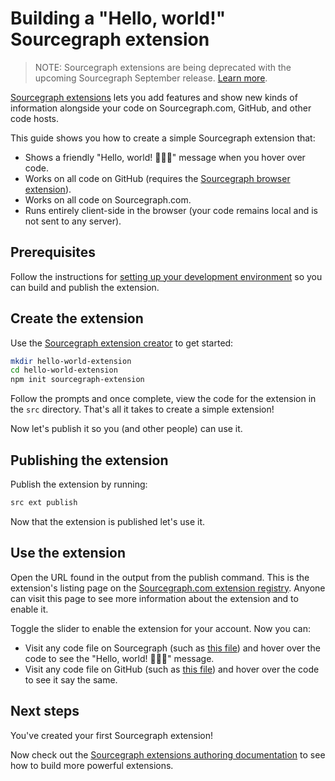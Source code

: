 # Building a "Hello, world!" Sourcegraph extension

> NOTE: Sourcegraph extensions are being deprecated with the upcoming Sourcegraph September release. [Learn more](../../deprecation.md).

[Sourcegraph extensions](https://docs.sourcegraph.com/extensions) lets you add features and show new kinds of information alongside your code on Sourcegraph.com, GitHub, and other code hosts.

This guide shows you how to create a simple Sourcegraph extension that:

- Shows a friendly "Hello, world! 🎉🎉🎉" message when you hover over code.
- Works on all code on GitHub (requires the [Sourcegraph browser extension](https://docs.sourcegraph.com/integration/browser_extension)).
- Works on all code on Sourcegraph.com.
- Runs entirely client-side in the browser (your code remains local and is not sent to any server).

## Prerequisites

Follow the instructions for [setting up your development environment](../development_environment.md) so you can build and publish the extension.

## Create the extension

Use the [Sourcegraph extension creator](https://github.com/sourcegraph/create-extension) to get started:

```bash
mkdir hello-world-extension
cd hello-world-extension
npm init sourcegraph-extension
```

Follow the prompts and once complete, view the code for the extension in the `src` directory. That's all it takes to create a simple extension!

Now let's publish it so you (and other people) can use it.

## Publishing the extension

Publish the extension by running:

```bash
src ext publish
```

Now that the extension is published let's use it.

## Use the extension

Open the URL found in the output from the publish command. This is the extension's listing page on the [Sourcegraph.com extension registry](https://sourcegraph.com/extensions). Anyone can visit this page to see more information about the extension and to enable it.

Toggle the slider to enable the extension for your account. Now you can:

- Visit any code file on Sourcegraph (such as [this file](https://sourcegraph.com/github.com/ReactiveX/rxjs/-/blob/src/internal/observable/SubscribeOnObservable.ts)) and hover over the code to see the "Hello, world! 🎉🎉🎉" message.
- Visit any code file on GitHub (such as [this file](https://github.com/ReactiveX/rxjs/blob/HEAD/src/internal/observable/SubscribeOnObservable.ts)) and hover over the code to see it say the same.

## Next steps

You've created your first Sourcegraph extension!

Now check out the [Sourcegraph extensions authoring documentation](../index.md) to see how to build more powerful extensions.
